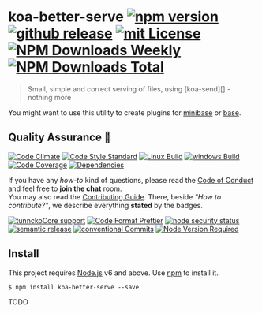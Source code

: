 # koa-better-serve [![npm version][npmv-img]][npmv-url] [![github release][github-release-img]][github-release-url] [![mit License][license-img]][license-url] [![NPM Downloads Weekly][downloads-weekly-img]][downloads-weekly-url] [![NPM Downloads Total][downloads-total-img]][downloads-total-url] 

> Small, simple and correct serving of files, using [koa-send][] - nothing more

You might want to use this utility to create plugins for [minibase]() or [base]().


## Quality Assurance :100:

[![Code Climate][codeclimate-img]][codeclimate-url] 
[![Code Style Standard][standard-img]][standard-url] 
[![Linux Build][travis-img]][travis-url] 
[![windows Build][appveyor-img]][appveyor-url] 
[![Code Coverage][codecov-img]][codecov-url] 
[![Dependencies][dependencies-img]][dependencies-url] 

If you have any _how-to_ kind of questions, please read the [Code of Conduct]() and feel free to **join the chat** room.  
You may also read the [Contributing Guide](). There, beside _"How to contribute?"_, we describe everything **stated** by  the badges.

[![tunnckoCore support][gitterchat-img]][gitterchat-url] 
[![Code Format Prettier][prettier-img]][prettier-url] 
[![node security status][nodesecurity-img]][nodesecurity-url] 
[![semantic release][semantic-release-img]][semantic-release-url] 
[![conventional Commits][ccommits-img]][ccommits-url] 
[![Node Version Required][nodeversion-img]][nodeversion-url]

## Install

<!-- replace hardcoded version with {%= engines.node.slice(2) %} when verb-->
This project requires [Node.js][nodeversion-url] v6 and above. Use [npm](https://www.npmjs.com) to install it.

```
$ npm install koa-better-serve --save
```


TODO

<!-- Heading badges -->
[npmv-url]: https://www.npmjs.com/package/koa-better-serve
[npmv-img]: https://img.shields.io/npm/v/koa-better-serve.svg

[github-release-url]: https://github.com/tunnckoCore/koa-better-serve/releases/latest
[github-release-img]: https://img.shields.io/github/release/tunnckoCore/koa-better-serve.svg

[license-url]: https://github.com/tunnckoCore/koa-better-serve/blob/master/LICENSE
[license-img]: https://img.shields.io/npm/l/koa-better-serve.svg

[downloads-weekly-url]: https://www.npmjs.com/package/get-installed-path
[downloads-weekly-img]: https://img.shields.io/npm/dw/get-installed-path.svg

[downloads-total-url]: https://www.npmjs.com/package/get-installed-path
[downloads-total-img]: https://img.shields.io/npm/dt/get-installed-path.svg

<!-- Front line badges -->
[codeclimate-url]: https://codeclimate.com/github/tunnckoCore/koa-better-serve
[codeclimate-img]: https://img.shields.io/codeclimate/github/tunnckoCore/koa-better-serve.svg

[standard-url]: https://github.com/standard/standard
[standard-img]: https://img.shields.io/badge/code_style-standard-brightgreen.svg

[travis-url]: https://travis-ci.org/tunnckoCore/koa-better-serve
[travis-img]: https://img.shields.io/travis/tunnckoCore/koa-better-serve/master.svg?label=linux

[appveyor-url]: https://ci.appveyor.com/project/tunnckoCore/dush-router
[appveyor-img]: https://img.shields.io/appveyor/ci/tunnckoCore/dush-router/master.svg?label=windows

[codecov-url]: https://codecov.io/gh/tunnckoCore/koa-better-serve
[codecov-img]: https://img.shields.io/codecov/c/github/tunnckoCore/koa-better-serve/master.svg

[dependencies-url]: https://renovateapp.com
[dependencies-img]: https://img.shields.io/david/tunnckoCore/koa-better-serve.svg

<!-- Second front of badges -->

[gitterchat-url]: https://gitter.im/tunnckoCore/support
[gitterchat-img]: https://img.shields.io/gitter/room/tunnckoCore/support.svg

[prettier-url]: https://github.com/prettier/prettier
[prettier-img]: https://img.shields.io/badge/styled_with-prettier-f952a5.svg

[nodesecurity-url]: https://nodesecurity.io/orgs/tunnckocore-dev/projects/344b8ad6-4e7d-4579-bb70-60fa09e49044
[nodesecurity-img]: https://nodesecurity.io/orgs/tunnckocore-dev/projects/344b8ad6-4e7d-4579-bb70-60fa09e49044/badge
<!-- the original color of nsp: 
[nodesec-img]: https://img.shields.io/badge/nsp-no_known_vulns-35a9e0.svg -->

[semantic-release-url]: https://github.com/semantic-release/semantic-release
[semantic-release-img]: https://img.shields.io/badge/%20%20%F0%9F%93%A6%F0%9F%9A%80-automatic--release-e10079.svg

[ccommits-url]: https://conventionalcommits.org/
[ccommits-img]: https://img.shields.io/badge/conventional_commits-1.0.0-yellow.svg

[nodeversion-url]: https://nodejs.org/en/download
[nodeversion-img]: https://img.shields.io/node/v/koa-better-serve.svg
